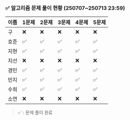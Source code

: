 ### ✅ 알고리즘 문제 풀이 현황 (250707~250713 23:59)

| 이름   | 1문제 | 2문제 | 3문제 | 4문제 | 5문제 |
|--------|--------|--------|--------|--------|--------|
| 구     | ❌     | ❌     | ❌     | ❌     | ❌     |
| 호준   | ✅     | ✅     | ✅     | ✅     | ✅     |
| 지현   | ✅     | ✅     | ✅     | ✅     | ✅     |
| 지선   | ❌     | ❌     | ❌     | ❌     | ❌     |
| 경민   | ✅     | ✅     | ✅     | ✅     | ✅     |
| 민지   | ✅     | ✅     | ✅     | ✅     | ✅     |
| 수희   | ✅     | ✅     | ✅     | ✅     | ✅     |
| 소연   | ❌     | ❌     | ❌     | ❌     | ❌     |

> ✅ : 문제 풀이 완료
